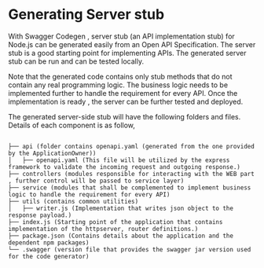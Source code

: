 # Generating Server stub

With Swagger Codegen , server stub (an API implementation stub) for Node.js can be generated easily from an Open API Specification. 
The server stub is a good starting point for implementing APIs. The generated server stub can be run and can be tested locally.

Note that the generated code contains only stub methods that do not contain any real programming logic. The business logic needs to be implemented further to handle the requirement for every API. Once the implementation is ready , the server can be further tested and deployed.

The generated server-side stub will have the following folders and files. 
Details of each component is as follow,

```

├── api (folder contains openapi.yaml (generated from the one provided by the ApplicationOwner))
│   ├── openapi.yaml (This file will be utilized by the express framework to validate the incoming request and outgoing response.)
├── controllers (modules responsible for interacting with the WEB part , further control will be passed to service layer)
├── service (modules that shall be complemented to implement business logic to handle the requirement for every API)
├── utils (contains common utilities)
│   ├── writer.js (Implementation that writes json object to the response payload.)
├── index.js (Starting point of the application that contains implementation of the httpserver, router definitions.)
├── package.json (Contains details about the application and the dependent npm packages)
└── .swagger (version file that provides the swagger jar version used for the code generator)

```